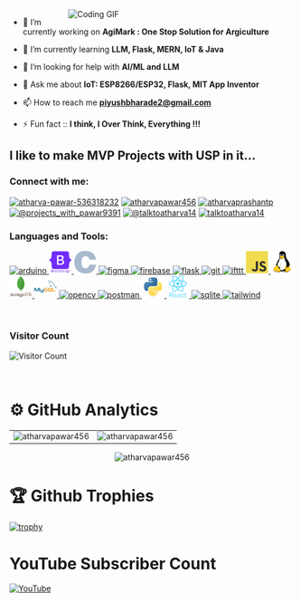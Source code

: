 

<img align="right" alt="Coding GIF" width="400" src="https://media.tenor.com/BqbIhT4Mb7cAAAAd/programmer-rounded-edges.gif">

- 🔭 I’m currently working on **AgiMark : One Stop Solution for Argiculture**

- 🌱 I’m currently learning **LLM, Flask, MERN, IoT & Java**

- 🤝 I’m looking for help with **AI/ML and LLM**

<!-- - 👨‍💻 All of my projects are available at [www.github.com.link](www.github.com.link) -->

- 💬 Ask me about **IoT: ESP8266/ESP32, Flask, MIT App Inventor**

- 📫 How to reach me **piyushbharade2@gmail.com**

<!-- - 📄 Know about my experiences [www.resume.link](www.resume.link) -->

- ⚡ Fun fact ::  **I think, I Over Think, Everything !!!**

<h2 align="left">I like to make MVP Projects with USP in it...</h2>

<h3 align="left">Connect with me:</h3>
<p align="left">
<a href="https://linkedin.com/in/atharva-pawar-536318232" target="blank"><img align="center" src="https://raw.githubusercontent.com/rahuldkjain/github-profile-readme-generator/master/src/images/icons/Social/linked-in-alt.svg" alt="atharva-pawar-536318232" height="30" width="40" /></a>
<a href="https://kaggle.com/atharvapawar456" target="blank"><img align="center" src="https://raw.githubusercontent.com/rahuldkjain/github-profile-readme-generator/master/src/images/icons/Social/kaggle.svg" alt="atharvapawar456" height="30" width="40" /></a>
<a href="https://instagram.com/atharvaprashantp" target="blank"><img align="center" src="https://raw.githubusercontent.com/rahuldkjain/github-profile-readme-generator/master/src/images/icons/Social/instagram.svg" alt="atharvaprashantp" height="30" width="40" /></a>
<a href="https://www.youtube.com/c/@projects_with_pawar9391" target="blank"><img align="center" src="https://raw.githubusercontent.com/rahuldkjain/github-profile-readme-generator/master/src/images/icons/Social/youtube.svg" alt="@projects_with_pawar9391" height="30" width="40" /></a>
<a href="https://www.hackerearth.com/@talktoatharva14" target="blank"><img align="center" src="https://raw.githubusercontent.com/rahuldkjain/github-profile-readme-generator/master/src/images/icons/Social/hackerearth.svg" alt="@talktoatharva14" height="30" width="40" /></a>
<a href="https://auth.geeksforgeeks.org/user/talktoatharva14" target="blank"><img align="center" src="https://raw.githubusercontent.com/rahuldkjain/github-profile-readme-generator/master/src/images/icons/Social/geeks-for-geeks.svg" alt="talktoatharva14" height="30" width="40" /></a>
</p>

<h3 align="left">Languages and Tools:</h3>
<p align="left"> <a href="https://www.arduino.cc/" target="_blank" rel="noreferrer"> <img src="https://cdn.worldvectorlogo.com/logos/arduino-1.svg" alt="arduino" width="40" height="40"/> </a> <a href="https://getbootstrap.com" target="_blank" rel="noreferrer"> <img src="https://raw.githubusercontent.com/devicons/devicon/master/icons/bootstrap/bootstrap-plain-wordmark.svg" alt="bootstrap" width="40" height="40"/> </a> <a href="https://www.cprogramming.com/" target="_blank" rel="noreferrer"> <img src="https://raw.githubusercontent.com/devicons/devicon/master/icons/c/c-original.svg" alt="c" width="40" height="40"/> </a> <a href="https://www.figma.com/" target="_blank" rel="noreferrer"> <img src="https://www.vectorlogo.zone/logos/figma/figma-icon.svg" alt="figma" width="40" height="40"/> </a> <a href="https://firebase.google.com/" target="_blank" rel="noreferrer"> <img src="https://www.vectorlogo.zone/logos/firebase/firebase-icon.svg" alt="firebase" width="40" height="40"/> </a> <a href="https://flask.palletsprojects.com/" target="_blank" rel="noreferrer"> <img src="https://www.vectorlogo.zone/logos/pocoo_flask/pocoo_flask-icon.svg" alt="flask" width="40" height="40"/> </a> <a href="https://git-scm.com/" target="_blank" rel="noreferrer"> <img src="https://www.vectorlogo.zone/logos/git-scm/git-scm-icon.svg" alt="git" width="40" height="40"/> </a> <a href="https://ifttt.com/" target="_blank" rel="noreferrer"> <img src="https://www.vectorlogo.zone/logos/ifttt/ifttt-ar21.svg" alt="ifttt" width="40" height="40"/> </a> <a href="https://developer.mozilla.org/en-US/docs/Web/JavaScript" target="_blank" rel="noreferrer"> <img src="https://raw.githubusercontent.com/devicons/devicon/master/icons/javascript/javascript-original.svg" alt="javascript" width="40" height="40"/> </a> <a href="https://www.linux.org/" target="_blank" rel="noreferrer"> <img src="https://raw.githubusercontent.com/devicons/devicon/master/icons/linux/linux-original.svg" alt="linux" width="40" height="40"/> </a> <a href="https://www.mongodb.com/" target="_blank" rel="noreferrer"> <img src="https://raw.githubusercontent.com/devicons/devicon/master/icons/mongodb/mongodb-original-wordmark.svg" alt="mongodb" width="40" height="40"/> </a> <a href="https://www.mysql.com/" target="_blank" rel="noreferrer"> <img src="https://raw.githubusercontent.com/devicons/devicon/master/icons/mysql/mysql-original-wordmark.svg" alt="mysql" width="40" height="40"/> </a> <a href="https://opencv.org/" target="_blank" rel="noreferrer"> <img src="https://www.vectorlogo.zone/logos/opencv/opencv-icon.svg" alt="opencv" width="40" height="40"/> </a> <a href="https://postman.com" target="_blank" rel="noreferrer"> <img src="https://www.vectorlogo.zone/logos/getpostman/getpostman-icon.svg" alt="postman" width="40" height="40"/> </a> <a href="https://www.python.org" target="_blank" rel="noreferrer"> <img src="https://raw.githubusercontent.com/devicons/devicon/master/icons/python/python-original.svg" alt="python" width="40" height="40"/> </a> <a href="https://reactjs.org/" target="_blank" rel="noreferrer"> <img src="https://raw.githubusercontent.com/devicons/devicon/master/icons/react/react-original-wordmark.svg" alt="react" width="40" height="40"/> </a> <a href="https://www.sqlite.org/" target="_blank" rel="noreferrer"> <img src="https://www.vectorlogo.zone/logos/sqlite/sqlite-icon.svg" alt="sqlite" width="40" height="40"/> </a> <a href="https://tailwindcss.com/" target="_blank" rel="noreferrer"> <img src="https://www.vectorlogo.zone/logos/tailwindcss/tailwindcss-icon.svg" alt="tailwind" width="40" height="40"/> </a> </p>

<br>

### Visitor Count 
![Visitor Count](https://profile-counter.glitch.me/{atharvapawar456}/count.svg)

<br>

# ⚙️ GitHub Analytics
  
<table align="center">
  <tr>
    <td><img height="180px" src="https://github-readme-stats.vercel.app/api?username=atharvapawar456&show_icons=true&theme=dark" alt="atharvapawar456"/>
    <td><img height="170px" src="https://github-readme-stats.vercel.app/api/top-langs/?username=atharvapawar456&layout=compact&theme=dark" alt="atharvapawar456"/></td>
  </tr>
</table>

<div align="center">
  <p><img align="center" src="https://github-readme-streak-stats.herokuapp.com/?user=atharvapawar456&layout=compact&theme=dark" alt="atharvapawar456"/></p>
</div>


# 🏆 Github Trophies

[![trophy](https://github-profile-trophy.vercel.app/?username=atharvapawar456&row=1)](https://github.com/atharvapawar456/github-profile-trophy)

# YouTube Subscriber Count
[![YouTube](https://img.shields.io/youtube/channel/subscribers/UC-4DLi09HhYfUn7DEeWzryQ?label=Subscribers&style=social)](https://www.youtube.com/channel/UC-4DLi09HhYfUn7DEeWzryQ)

<!--

# 📈 Contribution Graph  

 [![RIjans's github activity graph](https://github-readme-activity-graph.vercel.app/graph?username=atharvapawar456&custom_title=This%20is%20a%20title&hide_border=true)](https://github.com/atharvapawar456/github-readme-activity-graph)
 

<p><img align="left" src="https://github-readme-stats.vercel.app/api/top-langs?username=atharvapawar456&show_icons=true&locale=en&layout=compact" alt="atharvapawar456" /></p>

<p>&nbsp;<img align="center" src="https://github-readme-stats.vercel.app/api?username=atharvapawar456&show_icons=true&locale=en" alt="atharvapawar456" /></p>

<p><img align="center" src="https://github-readme-streak-stats.herokuapp.com/?user=atharvapawar456&" alt="atharvapawar456" /></p>
-->
